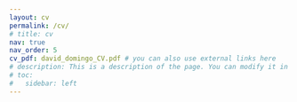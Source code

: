 ```yaml
---
layout: cv
permalink: /cv/
# title: cv
nav: true
nav_order: 5
cv_pdf: david_domingo_CV.pdf # you can also use external links here
# description: This is a description of the page. You can modify it in '_pages/cv.md'. You can also change or remove the top pdf download button.
# toc:
#   sidebar: left
---
```

